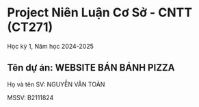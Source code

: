 # Project Niên Luận Cơ Sở - CNTT (CT271)

Học kỳ 1, Năm học 2024-2025

## Tên dự án: WEBSITE BÁN BÁNH PIZZA

Họ và tên SV: NGUYỄN VĂN TOÀN

MSSV: B2111824
